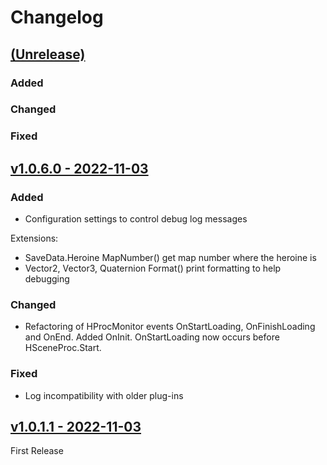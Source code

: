 # Changelog

## <u>(Unrelease)</u>

### Added

### Changed

### Fixed

## <u>v1.0.6.0 - 2022-11-03</u>

### Added
- Configuration settings to control debug log messages

Extensions:
- SaveData.Heroine MapNumber() get map number where the heroine is
- Vector2, Vector3, Quaternion Format() print formatting to help debugging
 
### Changed

- Refactoring of HProcMonitor events OnStartLoading, OnFinishLoading and OnEnd. Added
OnInit.  OnStartLoading now occurs before HSceneProc.Start.

### Fixed

- Log incompatibility with older plug-ins

## <u>v1.0.1.1 - 2022-11-03</u>

First Release
